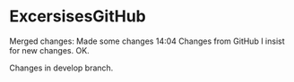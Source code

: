 # ExcersisesGitHub
Merged changes:
Made some changes 14:04
Changes from GitHub
I insist for new changes.
OK.

Changes in develop branch.


